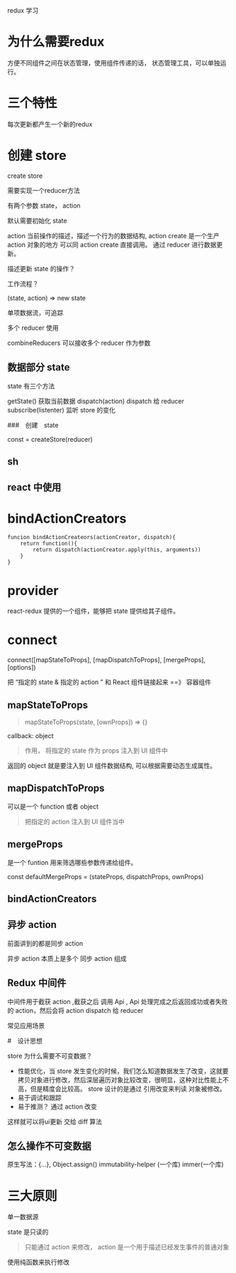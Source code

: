redux 学习

# 为什么需要redux

方便不同组件之间在状态管理，使用组件传递的话，
状态管理工具，可以单独运行。

# 三个特性

每次更新都产生一个新的redux

# 创建 store 

create store

需要实现一个reducer方法

有两个参数 state， action

默认需要初始化 state

action 当前操作的描述，描述一个行为的数据结构, action create  是一个生产  action 对象的地方 可以同 action create 直接调用。
通过 reducer 进行数据更新。

描述更新 state 的操作？

工作流程？

(state, action) => new state

单项数据流，可追踪

多个 reducer 使用

combineReducers  可以接收多个 reducer 作为参数

## 数据部分 state

state 有三个方法

getState() 获取当前数据
dispatch(action) dispatch 给 reducer
subscribe(listenter) 监听 store 的变化

###　创建　state

const = createStore(reducer)

## sh

##  react 中使用

# bindActionCreators

```
funcion bindActionCreateors(actionCreator, dispatch){
    return function(){
        return dispatch(actionCreator.apply(this, arguments))
    }
}
```

# provider

react-redux 提供的一个组件，能够把 state 提供给其子组件。

# connect

connect([mapStateToProps], [mapDispatchToProps], [mergeProps], [options])

把 “指定的 state & 指定的 action ” 和 React 组件链接起来 ==》 容器组件

## mapStateToProps

> mapStateToProps(state, [ownProps]) => {}

callback: object

> 作用， 将指定的 state 作为 props 注入到 UI 组件中

返回的 object 就是要注入到 UI 组件数据结构, 可以根据需要动态生成属性。

## mapDispatchToProps

可以是一个 function 或者 object

> 把指定的 action 注入到 UI 组件当中

## mergeProps

是一个 funtion 用来筛选哪些参数传递给组件。

const defaultMergeProps = (stateProps, dispatchProps, ownProps)


## bindActionCreators

## 异步 action  

前面讲到的都是同步 action

异步 action 本质上是多个 同步 action 组成

## Redux 中间件

中间件用于截获 action ,截获之后 调用 Api , Api 处理完成之后返回成功或者失败的 action，然后会将 action dispatch 给 reducer

常见应用场景

#　设计思想

store 为什么需要不可变数据？

* 性能优化，当 store 发生变化的时候，我们怎么知道数据发生了改变，这就要拷贝对象进行修改，然后深层遍历对象比较改变，很明显，这种对比性能上不高，但是精度会比较高。 store 设计的是通过 引用改变来判读 对象被修改。
* 易于调试和跟踪
* 易于推测？ 通过 action 改变


这样就可以将ui更新 交给 diff 算法

## 怎么操作不可变数据

原生写法：{...}, Object.assign()
immutability-helper (一个库)
immer(一个库)

# 三大原则

单一数据源

state 是只读的

> 只能通过 action 来修改， action 是一个用于描述已经发生事件的普通对象

使用纯函数来执行修改